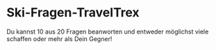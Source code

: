 # Ski-Fragen-TravelTrex
Du kannst 10 aus 20 Fragen beanworten und entweder möglichst viele schaffen oder mehr als Dein Gegner!
